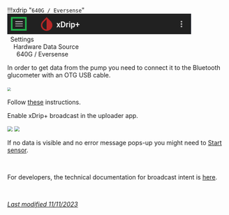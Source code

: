 !!!xdrip "`640G / Eversense`"  
    <img src="../../images/hamburger_menu.png" style="zoom:75%;" />  
    &ensp;Settings  
    &emsp;Hardware Data Source  
    &ensp;&emsp;640G / Eversense

In order to get data from the pump you need to connect it to the Bluetooth glucometer with an OTG USB cable.

<img src="../images/DS-M6xx.png" style="zoom:50%;" />

Follow [these](https://github.com/pazaan/600SeriesAndroidUploader) instructions.

Enable xDrip+ broadcast in the uploader app.

<img src="../images/600up1.png" style="zoom:75%;" />

<img src="../images/600up2.png" style="zoom:75%;" />

If no data is visible and no error message pops-up you might need to [Start sensor](../../use/startsensor/#followers-and-companion-apps).

</br>

For developers, the technical documentation for broadcast intent is [here](https://github.com/NightscoutFoundation/xDrip/blob/master/Documentation/technical/Incoming_Glucose_Broadcast.md).

</br>

[*Last modified 11/11/2023*](https://github.com/NightscoutFoundation/xDrip/releases/tag/2022.11.07)
